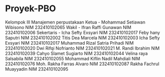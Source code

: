 # Proyek-PBO
Kelompok III Manajemen perpustakaan
Ketua - Mohammad Setiawan Wibisono	NIM 232410102065 
Wakil - Ifran Raffi Gunawan				  NIM 232410102006
Sekertaris - Icha Sefty Exsyari			NIM 232410102017
Feby hany Saputri				            NIM 232410102002
Titis Dea Marcela			            	NIM 232410102003
Icha Sefty Exsyari			          	NIM 232410102017
Muhammad Rizal Satria Prihadi	    	NIM 232410102020
Dwi Rifqi Nofrianto			          	NIM 232410102021
M. Randi Ibrahim			            	NIM 232410102039
Cahyo Slamet Sugiarto		        		NIM 232410102044
Velina raya Salsabila		        		NIM 232410102055
Mohammad Kiflin Nadil Mahdiali		  NIM 232410102076
Moh. Rakha Farras Alvaro			      NIM 232410102087
Rakha Fachrul Muayyadin			        NIM 232410102095
